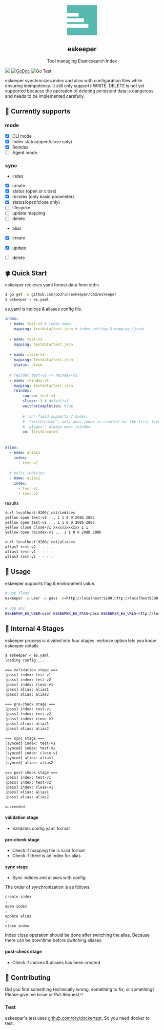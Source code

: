 <p align="center">
  <img alt="eskeeper-logo" src="logo.png" height="100" />
  <h2 align="center">eskeeper</h2>
  <p align="center">Tool managing Elasticsearch Index</p>
</p>

<img src="https://img.shields.io/badge/go-v1.17-blue.svg"/> [![GoDoc](https://godoc.org/github.com/po3rin/eskeeper?status.svg)](https://godoc.org/github.com/po3rin/eskeeper) ![Go Test](https://github.com/po3rin/eskeeper/workflows/Go%20Test/badge.svg) 

eskeeper synchronizes index and alias with configuration files while ensuring idempotency. It still only supports WRITE. DELETE is not yet supported because the operation of deleting persistent data is dangerous and needs to be implemented carefully. 

## :muscle: Currently supports

### mode

- [x] CLI mode
- [x] Index status(open/close only)
- [x] Reindex
- [ ] Agent mode

### sync 

* index
- [x] create
- [x] status (open or close)
- [x] reindex (only basic parameter)
- [x] status(open/close only)
- [ ] lifecycke
- [ ] update mapping
- [ ] delete

* alias
- [x] create
- [x] update
- [ ] delete


## :four_leaf_clover: Quick Start

eskeeper recieves yaml format data form stdin.

```bash
$ go get -u github.com/po3rin/eskeeper/cmd/eskeeper
$ eskeeper < es.yaml
```

es.yaml is indices & aliases config file.

```yaml
index:
  - name: test-v1 # index name
    mapping: testdata/test.json # index setting & mapping (json)

  - name: test-v2
    mapping: testdata/test.json

  - name: close-v1
    mapping: testdata/test.json
    status: close

  # reindex test-v1 -> reindex-v1	
  - name: reindex-v1
    mapping: testdata/test.json
    reindex:
        source: test-v1 
        slices: 3 # default=1
        waitForCompletion: true

        # 'on' field supports 2 hooks.
        # 'firstCreated': only when index is created for the first time.
        # 'always': always exec reindex.
        on: firstCreated


alias:
  - name: alias1
    index:
      - test-v1

  # multi indicies
  - name: alias2
    index:
      - test-v1
      - test-v2
```

results

```bach
curl localhost:9200/_cat/indices
yellow open test-v1 ... 1 1 0 0 208b 208b
yellow open test-v2 ... 1 1 0 0 208b 208b
yellow close close-v1 xxxxxxxxxxxx 1 1
yellow open reindex-v1 ... 1 1 0 0 208b 208b

curl localhost:9200/_cat/aliases
alias2 test-v2 - - - -
alias1 test-v1 - - - -
alias2 test-v1 - - - -
```


## :triangular_ruler: Usage

eskeeper supports flag & environment value.

```bash
# use flags
eskeeper -u user -p pass -e=http://localhost:9200,http://localhost9300 < testdata/es.yaml

# use env
ESKEEPER_ES_USER=user ESKEEPER_ES_PASS=pass ESKEEPER_ES_URLS=http://localhost:9200 eskeeper < testdata/es.yaml
```

## :mag_right: Internal 4 Stages

eskeeper process is divided into four stages. verbose option lets you know eskeeper details.

```
$ eskeeper < es.yaml
loading config ...

=== validation stage ===
[pass] index: test-v1
[pass] index: test-v2
[pass] index: close-v1
[pass] alias: alias1
[pass] alias: alias2

=== pre-check stage ===
[pass] index: test-v1
[pass] index: test-v2
[pass] index: close-v1
[pass] alias: alias1
[pass] alias: alias2

=== sync stage ===
[synced] index: test-v1
[synced] index: test-v2
[synced] index: close-v1
[synced] alias: alias1
[synced] alias: alias2

=== post-check stage ===
[pass] index: test-v1
[pass] index: test-v2
[pass] index: close-v1
[pass] alias: alias1
[pass] alias: alias2

succeeded
```

#### validation stage
* Validates config yaml format

#### pre-check stage 

* Check if mapping file is valid format
* Check if there is an index for alias  

#### sync stage
* Sync indices and aliases with config

The order of synchronization is as follows.

```
create index
↓
open index
↓
update alias
↓
close index
```

Index close operation should be done after switching the alias.
Because there can be downtime before switching aliases.

#### post-check stage
* Check if indices & aliases has been created


## :triangular_flag_on_post: Contributing

Did you find something technically wrong, something to fix, or something? Please give me Issue or Pull Request !!

### Test

eskeeper's test uses [github.com/ory/dockertest](github.com/ory/dockertest). So you need docker to test.
